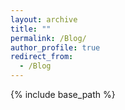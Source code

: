 ```yaml
---
layout: archive
title: ""
permalink: /Blog/
author_profile: true
redirect_from:
  - /Blog
---
```


{% include base_path %}






 
